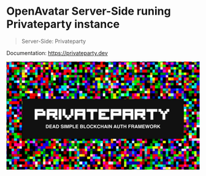 # OpenAvatar Server-Side runing Privateparty instance

> Server-Side: Privateparty 

Documentation: https://privateparty.dev

![preview.jpeg](preview.jpeg)
